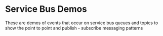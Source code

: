 # Service Bus Demos

These are demos of events that occur on service bus queues and topics to show the point to point and publish - subscribe messaging patterns
